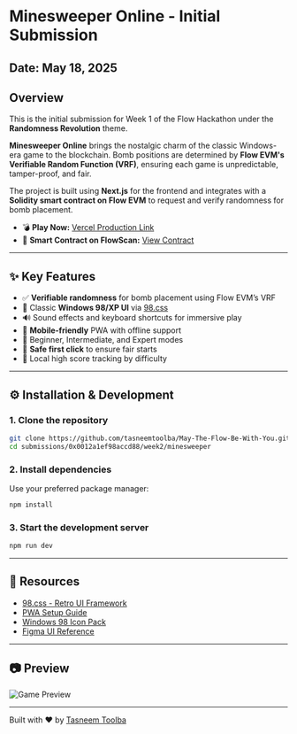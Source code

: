 # Minesweeper Online - Initial Submission

## Date: May 18, 2025

## Overview  
This is the initial submission for Week 1 of the Flow Hackathon under the **Randomness Revolution** theme.

**Minesweeper Online** brings the nostalgic charm of the classic Windows-era game to the blockchain. Bomb positions are determined by **Flow EVM's Verifiable Random Function (VRF)**, ensuring each game is unpredictable, tamper-proof, and fair.

The project is built using **Next.js** for the frontend and integrates with a **Solidity smart contract on Flow EVM** to request and verify randomness for bomb placement.

- 💣 **Play Now:** [Vercel Production Link](https://minesweeper-tasneemtoolbas-projects.vercel.app/)  
- 📜 **Smart Contract on FlowScan:** [View Contract](https://evm-testnet.flowscan.io/address/0xYourContractAddressHere)

---

## ✨ Key Features

- ✅ **Verifiable randomness** for bomb placement using Flow EVM’s VRF
- 🧱 Classic **Windows 98/XP UI** via [98.css](https://jdan.github.io/98.css)
- 🔊 Sound effects and keyboard shortcuts for immersive play
- 📱 **Mobile-friendly** PWA with offline support
- 🏁 Beginner, Intermediate, and Expert modes
- 🦺 **Safe first click** to ensure fair starts
- 🧠 Local high score tracking by difficulty

---

## ⚙️ Installation & Development

### 1. Clone the repository

```bash
git clone https://github.com/tasneemtoolba/May-The-Flow-Be-With-You.git
cd submissions/0x0012a1ef98accd88/week2/minesweeper
```

### 2. Install dependencies
Use your preferred package manager:

```bash
npm install
```

### 3. Start the development server
```bash
npm run dev
```

---

## 🧰 Resources

- [98.css - Retro UI Framework](https://jdan.github.io/98.css)
- [PWA Setup Guide](https://ducanh-next-pwa.vercel.app/docs/next-pwa/getting-started)
- [Windows 98 Icon Pack](https://win98icons.alexmeub.com/)
- [Figma UI Reference](https://www.figma.com/file/HrRfanYL0SSWWJR4sCuaD5/Minesweeper-%E2%80%94-Interactive-Components-Demo-(Community)?node-id=1%3A63&mode=dev)

---

## 📷 Preview

![Game Preview](/public/twitter-image.png)

---

Built with ❤️ by [Tasneem Toolba](https://x.com/tasneemtoolba)
